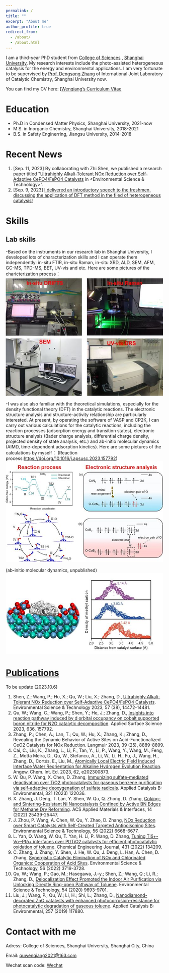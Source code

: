 ```yaml
---
permalink: /
title: ""
excerpt: "About me"
author_profile: true
redirect_from: 
  - /about/
  - /about.html
---
```


I am a third-year PhD student from [College of Sciences](https://scicol.shu.edu.cn/) , [Shanghai University](https://www.shu.edu.cn/). My research interests include the photo-assisted heterogeneous catalysis for the energy and environmental applications. 
I am very fortunate to be supervised by [Prof. Dengsong Zhang](https://scicol.shu.edu.cn/info/1241/7550.htm) of International Joint Laboratory of Catalytic Chemistry, Shanghai University now.

You can find my CV here: [[Wenqiang’s Curriculum Vitae](../assets/CV.pdf) 

Education
======
* Ph.D in Condensed Matter Physics, Shanghai University, 2021-now 
* M.S. in Inorganic Chemistry, Shanghai University, 2018-2021
* B.S. in Safety Enginerring, Jiangsu University, 2014-2018

Recent News
======
1. [Sep. 11, 2023] By collaborating with Zhi Shen, we published a research paper titled "[Ultrahighly Alkali-Tolerant NOx Reduction over Self-Adaptive CePO4/FePO4 Catalysts]("https://wenqiang2.github.io/publication/2023-09-11-paper-paper-number10) in <Environmental Science & Technology>". 
1. [Sep. 9, 2023] [I delivered an introductory speech to the freshmen, discussing the application of DFT method in the filed of heterogeneous catalysis!](https://wenqiang2.github.io/portfolio/portfolio-1/)


Skills
======
  Lab skills
  ---
  -Based on the instruments in our research lab in Shanghai University, I developed lots of characterization skills and I can operate them independently:
  in-situ FTIR, in-situ Raman, in-situ XRD, ALD, SEM, AFM, GC-MS, TPD-MS, BET, UV-vis and etc.
  Here are some pictures of the charicterization process：
  <br/><img src='/images/instruments/labskill1.jpg'>
  
  -I was also also familiar with the theoretical simulations, especially for the density functional theory (DFT) in the catalytic reactions. The electronic structure analysis and structure-activity relationship are particularly interested. At present, by operating the software of VASP and CP2K, I can carry out various calculations for the catalytic reactions, including the reaction processes (adsorption energy and transition states), electronic structure analysis (Bader charge analysis, differential charge density, projected density of state analysis, etc.) and ab-initio molecular dynamics (AIMD, time-dependent adsorption kinetics).
  Here are some pictures of the calculations by myself：
  (Reaction process:https://doi.org/10.1016/j.apsusc.2023.157792)
   <br/><img src='/images/DFT/DFT1.jpg'>
 
  (ab-initio molecular dynamics, unpublished)
    <br/><img src='/images/DFT/DFT2.jpg'>


[Publications](https://wenqiang2.github.io/publications/)
======
To be update (2023.10.6)

1. Shen, Z.; Wang, P.; Hu, X.; Qu, W.; Liu, X.; Zhang, D., [Ultrahighly Alkali-Tolerant NOx Reduction over Self-Adaptive CePO4/FePO4 Catalysts](https://wenqiang2.github.io/publication/2023-09-11-paper-paper-number10). Environmental Science & Technology 2023, 57 (38), 14472-14481.
1. Qu, W.; Wang, C.; Wang, P.; Shen, Y.; He, J.; Zhang, D., [Insights into reaction pathway induced by d orbital occupancy on cobalt supported boron nitride for N2O catalytic decomposition](https://wenqiang2.github.io/publication/2023-06-27-paper-paper-number9). Applied Surface Science 2023, 636, 157792.
1. Zhang, P.; Chen, A.; Lan, T.; Qu, W.; Hu, X.; Zhang, K.; Zhang, D., Revealing the Dynamic Behavior of Active Sites on Acid-Functionalized CeO2 Catalysts for NOx Reduction. Langmuir 2023, 39 (25), 8889-8899.
1. Cai, C., Liu, K., Zhang, L., Li, F., Tan, Y., Li, P., Wang, Y., Wang, M., Feng, Z., Motta Meira, D., Qu, W., Stefancu, A., Li, W., Li, H., Fu, J., Wang, H., Zhang, D., Cortés, E., Liu, M., [Atomically Local Electric Field Induced Interface Water Reorientation for Alkaline Hydrogen Evolution Reaction](https://wenqiang2.github.io/publication/2023-03-08-paper-paper-number7). Angew. Chem. Int. Ed. 2023, 62, e202300873.
1. W. Qu, P. Wang, X. Chen, D. Zhang, [Immunizing sulfate-mediated deactivation over TiO2 photocatalysts for gaseous benzene purification via self-adaptive deoxygenation of sulfate radicals](https://wenqiang2.github.io/publication/2023-02-01-paper-paper-number8). Applied Catalysis B: Environmental, 321 (2023) 122036.
1. X. Zhang, J. Deng, T. Lan, Y. Shen, W. Qu, Q. Zhong, D. Zhang, [Coking- and Sintering-Resistant Ni Nanocatalysts Confined by Active BN Edges for Methane Dry Reforming](https://wenqiang2.github.io/publication/2022-05-23-paper-paper-number6). ACS Applied Materials & Interfaces, 14 (2022) 25439-25447.
1. J. Zhou, P. Wang, A. Chen, W. Qu, Y. Zhao, D. Zhang, [NOx Reduction over Smart Catalysts with Self-Created Targeted Antipoisoning Sites](https://wenqiang2.github.io/publication/2022-05-02-paper-paper-number5). Environmental Science & Technology, 56 (2022) 6668-6677.
1. L. Yan, Q. Wang, W. Qu, T. Yan, H. Li, P. Wang, D. Zhang, [Tuning Tiδ+-Vo·-Ptδ+ interfaces over Pt/TiO2 catalysts for efficient photocatalytic oxidation of toluene](https://wenqiang2.github.io/publication/2022-03-01-paper-number3). Chemical Engineering Journal, 431 (2022) 134209.
1. C. Zhang, J. Zhang, Y. Shen, J. He, W. Qu, J. Deng, L. Han, A. Chen, D. Zhang, [Synergistic Catalytic Elimination of NOx and Chlorinated Organics: Cooperation of Acid Sites](https://wenqiang2.github.io/publication/2022-02-28-paper-paper-number4). Environmental Science & Technology, 56 (2022) 3719-3728.
1. Qu, W.; Wang, P.; Gao, M.; Hasegawa, J.-y.; Shen, Z.; Wang, Q.; Li, R.; Zhang, D., [Delocalization Effect Promoted the Indoor Air Purification via Unlocking Directly Ring-open Pathway of Toluene](https://wenqiang2.github.io/publication/2020-06-29-paper-paper-number2). Environmental Science & Technology, 54 (2020) 9693-9701.
1. Liu, J.; Wang, P.; Qu, W.; Li, H.; Shi, L.; Zhang, D., [Nanodiamond-decorated ZnO catalysts with enhanced photocorrosion-resistance for photocatalytic degradation of gaseous toluene](https://wenqiang2.github.io/publication/2019-11-15-paper-paper-number1). Applied Catalysis B: Environmental, 257 (2019) 117880. 




Contact with me
======
Adress: College of Sciences, Shanghai University, Shanghai City, China

Email: quwenqiang2021@163.com

Wechat scan code: [Wechat](../images/wechat.jpg)

